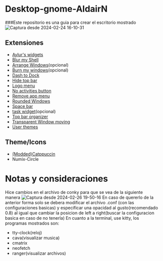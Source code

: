 # Desktop-gnome-AldairN
###Este repositorio es una guia para crear el escritorio mostrado
![Captura desde 2024-02-24 16-10-31](https://github.com/AldairN/Desktop-gnome-AldairN/assets/157073386/58dd4b78-deed-4209-983d-13bedc9239b3)
## Extensiones
- [Aylur's widgets](https://extensions.gnome.org/extension/5338/aylurs-widgets/)
- [Blur my Shell](https://extensions.gnome.org/extension/3193/blur-my-shell/)
- [Arrange Windows](https://extensions.gnome.org/extension/1604/arrange-windows/)(opcional)
- [Burn my windows](https://extensions.gnome.org/extension/4679/burn-my-windows/)(opcional)
- [Dash to Dock](https://extensions.gnome.org/extension/307/dash-to-dock/)
- [Hide top bar](https://extensions.gnome.org/extension/545/hide-top-bar/)
- [Logo menu](https://extensions.gnome.org/extension/4451/logo-menu/)
- [No activities button](https://extensions.gnome.org/extension/3184/no-activities-button/)
- [Remove app menu](https://extensions.gnome.org/extension/3906/remove-app-menu/)
- [Rounded Windows](https://extensions.gnome.org/extension/5237/rounded-window-corners/)
- [Space bar](https://extensions.gnome.org/extension/5090/space-bar/)
- [task widget](https://extensions.gnome.org/extension/3569/task-widget/)(opcional)
- [Top bar organizer](https://extensions.gnome.org/extension/4356/top-bar-organizer/)
- [Transparent Window moving](https://extensions.gnome.org/extension/1446/transparent-window-moving/)
- [User themes](https://extensions.gnome.org/extension/19/user-themes/)
## Theme/Icons
- [(Modded)Catppuccin](https://github.com/ART3MISTICAL/dotfiles/tree/main/theme)
- Numix-Circle
# Notas y consideraciones
Hice cambios en el archivo de conky para que se vea de la siguiente manera
![Captura desde 2024-02-26 19-50-16](https://github.com/AldairN/Desktop-gnome-AldairN/assets/157073386/af043e4c-46d8-49be-9dee-039fbb87373d)
En caso de quererlo de la anterior forma solo se debera modificar el archivo .conf (con las configuraciones basicas) y especificar una opacidad al gusto(recomendado 0.8) al igual que cambiar la posicion de left a right(buscar la configuracion basica en caso de no tenerla)
En cuanto a la terminal, use kitty, los programas mostrados son:
- tty-clock(reloj)
- cava(visualizar musica)
- cmatrix
- neofetch
- ranger(visualizar archivos)
